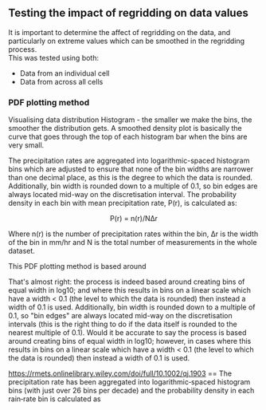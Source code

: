 ## Testing the impact of regridding on data values 

It is important to determine the affect of regridding on the data, and particularly on extreme values which can be smoothed in the regridding process.  
This was tested using both:
* Data from an individual cell
* Data from across all cells

### PDF plotting method
Visualising data distribution 
Histogram - the smaller we make the bins, the smoother the distribution gets. A smoothed density plot is basically the curve that goes through the top of each histogram bar when the bins are very small. 

The precipitation rates are aggregated into logarithmic-spaced histogram bins which are adjusted to ensure that none of the bin widths are narrower than one decimal place, as this is the degree to which the data is rounded. Additionally, bin width is rounded down to a multiple of 0.1, so bin edges are always located mid-way on the discretisation interval. The probability density in each bin with mean precipitation rate, P(r), is calculated as:  
<p align="center">P(r) = n(r)/NΔr <p align="center">

Where n(r) is the number of precipitation rates within the bin, Δr is the width of the bin in mm/hr and N is the total number of measurements in the whole dataset.

This PDF plotting method is based around

That's almost right: the process is indeed based around creating bins of equal width in log10; and where this results in bins on a linear scale which have a width < 0.1 (the level to which the data is rounded) then instead a width of 0.1 is used. Additionally, bin width is rounded down to a multiple of 0.1, so "bin edges" are always located mid-way on the discretisation intervals (this is the right thing to do if the data itself is rounded to the nearest multiple of 0.1). Would it be accurate to say the process is based around creating bins of equal width in log10; however, in cases where this results in bins on a linear scale which have a width < 0.1 (the level to which the data is rounded) then instead a width of 0.1 is used.

https://rmets.onlinelibrary.wiley.com/doi/full/10.1002/qj.1903 == The precipitation rate has been aggregated into logarithmic‐spaced histogram bins (with just over 26 bins per decade) and the probability density in each rain‐rate bin is calculated as
